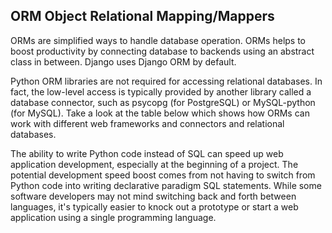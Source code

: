 ## ORM Object Relational Mapping/Mappers

ORMs are simplified ways to handle database operation. ORMs helps to boost productivity by connecting database to backends using an abstract class in between. Django uses Django ORM by default. 

Python ORM libraries are not required for accessing relational databases. In fact, the low-level access is typically provided by another library called a database connector, such as psycopg (for PostgreSQL) or MySQL-python (for MySQL). Take a look at the table below which shows how ORMs can work with different web frameworks and connectors and relational databases.

The ability to write Python code instead of SQL can speed up web application development, especially at the beginning of a project. The potential development speed boost comes from not having to switch from Python code into writing declarative paradigm SQL statements. While some software developers may not mind switching back and forth between languages, it's typically easier to knock out a prototype or start a web application using a single programming language.
